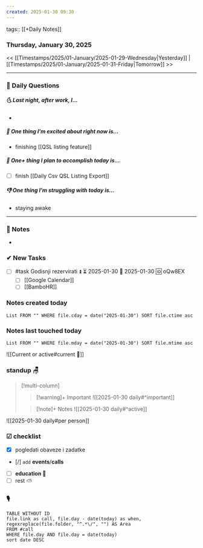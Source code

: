 ```yaml
---
created: 2025-01-30 09:30
---
```

tags:: [[+Daily Notes]]

### Thursday, January 30, 2025

<< [[Timestamps/2025/01-January/2025-01-29-Wednesday|Yesterday]] | [[Timestamps/2025/01-January/2025-01-31-Friday|Tomorrow]] >>

---
### 📅 Daily Questions
##### 🌜 **Last night, after work, I...**
- 

##### 🙌 **One thing I'm excited about right now is...**
- finishing [[QSL listing feature]]

##### 🚀 **One+ thing I plan to accomplish today is...**
- [ ] finish [[Daily Csv QSL Listing Export]]

##### 👎 **One thing I'm struggling with today is...**
- staying awake

---
### 📝 Notes
 - 
### ✔ New Tasks
- [ ] #task Godisnji rezervirati ⏫ ⏳ 2025-01-30 📅 2025-01-30 🆔 oQw8EX
	- [ ] [[Google Calendar]]
	- [ ] [[BamboHR]]
### Notes created today
```dataview
List FROM "" WHERE file.cday = date("2025-01-30") SORT file.ctime asc
```

### Notes last touched today
```dataview
List FROM "" WHERE file.mday = date("2025-01-30") SORT file.mtime asc
`````

![[Current or active#current 📓]]

### standup 🪑

> [!multi-column]
>> [!warning]+ Important
>> ![[2025-01-30 daily#^important]]
>
>> [!note]+ Notes
>> ![[2025-01-30 daily#^active]]

![[2025-01-30 daily#per person]]

### ☑ checklist
- [x] pogledati  obaveze i zadatke
- [/] `add` **events**/**calls**
- [ ] **education 🎒**
- [ ] rest ⛅ 

### 🎙
```dataview
TABLE WITHOUT ID
file.link as call, file.day - date(today) as when, regexreplace(file.folder, "^.*\/", "") AS Area
FROM #call
WHERE file.day AND file.day = date(today)
sort date DESC
```
